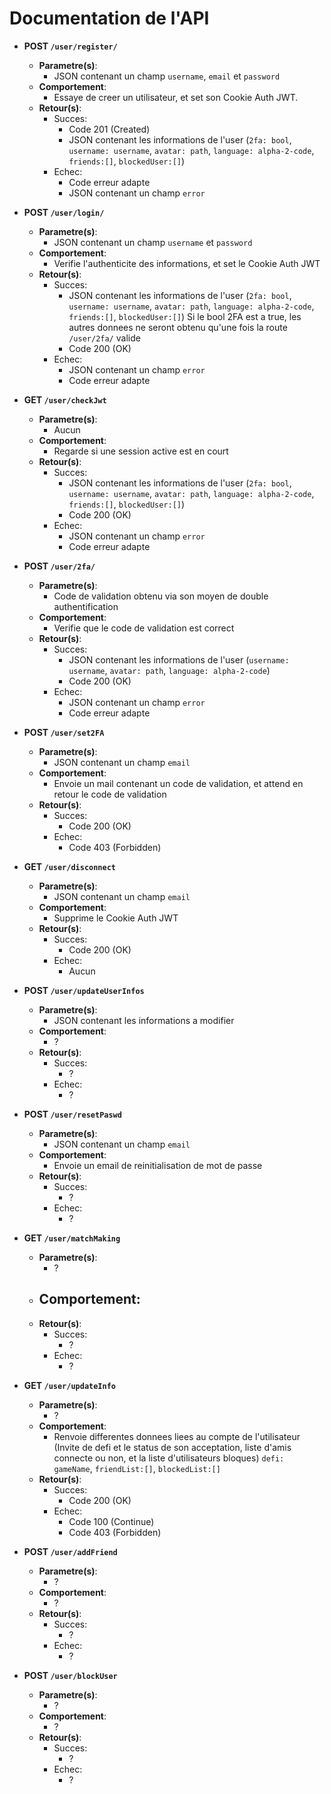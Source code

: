 # Documentation de l'API

- **POST `/user/register/`**
	- **Parametre(s)**:
		- JSON contenant un champ `username`, `email` et `password`
	- **Comportement**:
		- Essaye de creer un utilisateur, et set son Cookie Auth JWT.
	- **Retour(s)**:
		- Succes:
			- Code 201 (Created)
			- JSON contenant les informations de l'user (`2fa: bool`, `username: username`, `avatar: path`, `language: alpha-2-code`, `friends:[]`, `blockedUser:[]`)
		- Echec:
			- Code erreur adapte
			- JSON contenant un champ `error`

- **POST `/user/login/`**
	- **Parametre(s)**:
		- JSON contenant un champ `username` et `password`
	- **Comportement**:
		- Verifie l'authenticite des informations, et set le Cookie Auth JWT
	- **Retour(s)**:
		- Succes:
			- JSON contenant les informations de l'user (`2fa: bool`, `username: username`, `avatar: path`, `language: alpha-2-code`, `friends:[]`, `blockedUser:[]`)
			Si le bool 2FA est a true, les autres donnees ne seront obtenu qu'une fois la route `/user/2fa/` valide
			- Code 200 (OK)
		- Echec:
			- JSON contenant un champ `error`
			- Code erreur adapte

- **GET `/user/checkJwt`**
	- **Parametre(s)**:
		- Aucun
	- **Comportement**:
		- Regarde si une session active est en court
	- **Retour(s)**:
		- Succes:
			- JSON contenant les informations de l'user (`2fa: bool`, `username: username`, `avatar: path`, `language: alpha-2-code`, `friends:[]`, `blockedUser:[]`)
			- Code 200 (OK)
		- Echec:
			- JSON contenant un champ `error`
			- Code erreur adapte

- **POST `/user/2fa/`**
	- **Parametre(s)**:
		- Code de validation obtenu via son moyen de double authentification
	- **Comportement**:
		- Verifie que le code de validation est correct
	- **Retour(s)**:
		- Succes:
			- JSON contenant les informations de l'user (`username: username`, `avatar: path`, `language: alpha-2-code`)
			- Code 200 (OK)
		- Echec:
			- JSON contenant un champ `error`
			- Code erreur adapte

- **POST `/user/set2FA`**
	- **Parametre(s)**:
		- JSON contenant un champ `email`
	- **Comportement**:
		- Envoie un mail contenant un code de validation, et attend en retour le code de validation
	- **Retour(s)**:
		- Succes:
			- Code 200 (OK)
		- Echec:
			- Code 403 (Forbidden)

- **GET `/user/disconnect`**
	- **Parametre(s)**:
		- JSON contenant un champ `email`
	- **Comportement**:
		- Supprime le Cookie Auth JWT
	- **Retour(s)**:
		- Succes:
			- Code 200 (OK)
		- Echec:
			- Aucun

- **POST `/user/updateUserInfos`**
	- **Parametre(s)**:
		- JSON contenant les informations a modifier
	- **Comportement**:
		- ?
	- **Retour(s)**:
		- Succes:
			- ?
		- Echec:
			- ?

- **POST `/user/resetPaswd`**
	- **Parametre(s)**:
		- JSON contenant un champ `email`
	- **Comportement**:
		- Envoie un email de reinitialisation de mot de passe
	- **Retour(s)**:
		- Succes:
			- ?
		- Echec:
			- ?

- **GET `/user/matchMaking`**
	- **Parametre(s)**:
		- ?
	- **Comportement**:
		-
	- **Retour(s)**:
		- Succes:
			- ?
		- Echec:
			- ?

- **GET `/user/updateInfo`**
	- **Parametre(s)**:
		- ?
	- **Comportement**:
		- Renvoie differentes donnees liees au compte de l'utilisateur (Invite de defi et le status de son acceptation, liste d'amis connecte ou non, et la liste d'utilisateurs bloques)
		`defi: gameName`, `friendList:[]`, `blockedList:[]`
	- **Retour(s)**:
		- Succes:
			- Code 200 (OK)
		- Echec:
			- Code 100 (Continue)
			- Code 403 (Forbidden)

- **POST `/user/addFriend`**
	- **Parametre(s)**:
		- ?
	- **Comportement**:
		- ?
	- **Retour(s)**:
		- Succes:
			- ?
		- Echec:
			- ?

- **POST `/user/blockUser`**
	- **Parametre(s)**:
		- ?
	- **Comportement**:
		- ?
	- **Retour(s)**:
		- Succes:
			- ?
		- Echec:
			- ?
